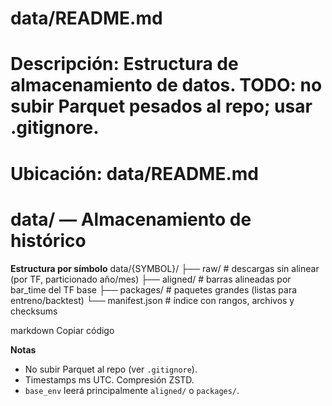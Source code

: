 ﻿# data/README.md
# Descripción: Estructura de almacenamiento de datos. TODO: no subir Parquet pesados al repo; usar .gitignore.
# Ubicación: data/README.md
# data/ — Almacenamiento de histórico

**Estructura por símbolo**
data/{SYMBOL}/
├── raw/ # descargas sin alinear (por TF, particionado año/mes)
├── aligned/ # barras alineadas por bar_time del TF base
├── packages/ # paquetes grandes (listas para entreno/backtest)
└── manifest.json # índice con rangos, archivos y checksums

markdown
Copiar código

**Notas**
- No subir Parquet al repo (ver `.gitignore`).
- Timestamps ms UTC. Compresión ZSTD.
- `base_env` leerá principalmente `aligned/` o `packages/`.
